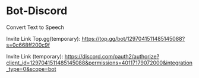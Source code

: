 ﻿# Bot-Discord
Convert Text to Speech

Invite Link Top.gg(temporary):
https://top.gg/bot/1297041511485145088?s=0c668ff200c9f

Invite Link (temporary):
https://discord.com/oauth2/authorize?client_id=1297041511485145088&permissions=40117179072000&integration_type=0&scope=bot
